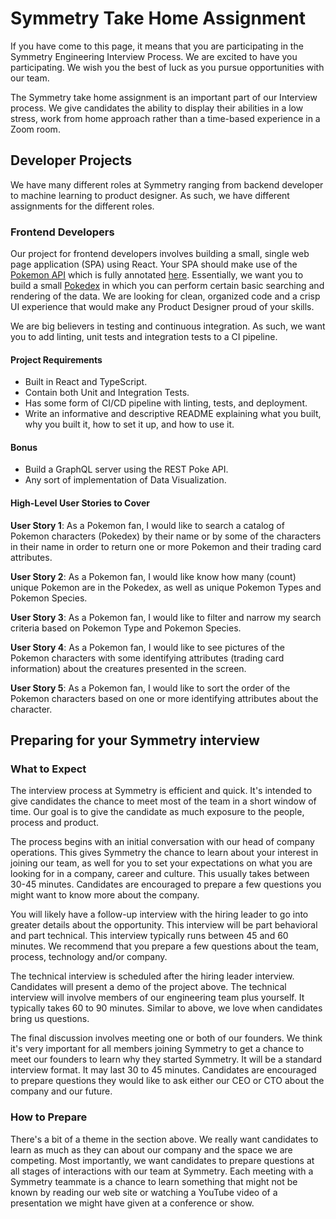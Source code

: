 # Symmetry Take Home Assignment

If you have come to this page, it means that you are participating in the Symmetry Engineering Interview Process. We are excited to have you participating. We wish you the best of luck as you pursue opportunities with our team.

The Symmetry take home assignment is an important part of our Interview process. We give candidates the ability to display their abilities in a low stress, work from home approach rather than a time-based experience in a Zoom room.

## Developer Projects

We have many different roles at Symmetry ranging from backend developer to machine learning to product designer. As such, we have different assignments for the different roles.

### Frontend Developers

Our project for frontend developers involves building a small, single web page application (SPA) using React. Your SPA should make use of the [Pokemon API](https://pokeapi.co/) which is fully annotated [here](https://pokeapi.co/docs/v2). Essentially, we want you to build a small [Pokedex](https://pokemon.fandom.com/wiki/Pok%C3%A9dex) in which you can perform certain basic searching and rendering of the data. We are looking for clean, organized code and a crisp UI experience that would make any Product Designer proud of your skills.

We are big believers in testing and continuous integration. As such, we want you to add linting, unit tests and integration tests to a CI pipeline.

#### Project Requirements

- Built in React and TypeScript.
- Contain both Unit and Integration Tests.
- Has some form of CI/CD pipeline with linting, tests, and deployment.
- Write an informative and descriptive README explaining what you built, why you built it, how to set it up, and how to use it.

#### Bonus

- Build a GraphQL server using the REST Poke API.
- Any sort of implementation of Data Visualization.

#### High-Level User Stories to Cover

**User Story 1**: As a Pokemon fan, I would like to search a catalog of Pokemon characters (Pokedex) by their name or by some of the characters in their name in order to return one or more Pokemon and their trading card attributes.

**User Story 2**: As a Pokemon fan, I would like know how many (count) unique Pokemon are in the Pokedex, as well as unique Pokemon Types and Pokemon Species.

**User Story 3**: As a Pokemon fan, I would like to filter and narrow my search criteria based on Pokemon Type and Pokemon Species.

**User Story 4**: As a Pokemon fan, I would like to see pictures of the Pokemon characters with some identifying attributes (trading card information) about the creatures presented in the screen.

**User Story 5**: As a Pokemon fan, I would like to sort the order of the Pokemon characters based on one or more identifying attributes about the character.

## Preparing for your Symmetry interview

### What to Expect

The interview process at Symmetry is efficient and quick. It's intended to give candidates the chance to meet most of the team in a short window of time. Our goal is to give the candidate as much exposure to the people, process and product.

The process begins with an initial conversation with our head of company operations. This gives Symmetry the chance to learn about your interest in joining our team, as well for you to set your expectations on what you are looking for in a company, career and culture. This usually takes between 30-45 minutes. Candidates are encouraged to prepare a few questions you might want to know more about the company.

You will likely have a follow-up interview with the hiring leader to go into greater details about the opportunity. This interview will be part behavioral and part technical. This interview typically runs between 45 and 60 minutes. We recommend that you prepare a few questions about the team, process, technology and/or company.

The technical interview is scheduled after the hiring leader interview. Candidates will present a demo of the project above. The technical interview will involve members of our engineering team plus yourself. It typically takes 60 to 90 minutes. Similar to above, we love when candidates bring us questions.

The final discussion involves meeting one or both of our founders. We think it's very important for all members joining Symmetry to get a chance to meet our founders to learn why they started Symmetry. It will be a standard interview format. It may last 30 to 45 minutes. Candidates are encouraged to prepare questions they would like to ask either our CEO or CTO about the company and our future.

### How to Prepare

There's a bit of a theme in the section above. We really want candidates to learn as much as they can about our company and the space we are competing. Most importantly, we want candidates to prepare questions at all stages of interactions with our team at Symmetry. Each meeting with a Symmetry teammate is a chance to learn something that might not be known by reading our web site or watching a YouTube video of a presentation we might have given at a conference or show.
